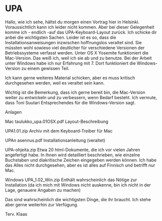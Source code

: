# UPA

Hallo,
wie ich sehe, hältst du morgen einen Vortrag hier in Helsinki. Voraussichtlich kann ich leider nicht kommen. Aber bei dieser Gelegenheit komme ich - endlich -auf das UPA-Keyboard-Layout zurück.
Ich schicke dir anbei die wichtigsten Sachen. Leider ist es so, dass die Installationsanweisungen inzwischen hoffnungslos veraltet sind. Sie müssten wohl sowieso viel deutlicher für verschiedene Versionen der Betriebssysteme verfasst werden. Unter OS X Yosemite funktioniert die Mac-Version. Das weiß ich, weil ich sie ab und zu benutze. Bei der Arbeit unter Windows habe ich nur Erfahrung mit 7. Dort funktioniert die Windows-Version zu einem gewissen Teil.
 
Ich kann gerne weiteres Material schicken, aber es muss kritisch durchgesehen werden, weil es veraltet sein kann.
 
Wichtig ist die Bemerkung, dass ich gerne bereit bin, die Mac-Version weiter zu entwickeln und zu verbessern, wenn Bedarf besteht. Ich vermute, dass Toni Suutari Entsprechendes für die Windows-Version sagt.
 
 
Anlagen
 
Mac
taulukko_upa.01OSX.pdf
Layout-Beschreibung
 
UPA1.01.zip
Archiv mit dem Keyboard-Treiber für Mac
 
UPAn asennus.pdf
Installationsanleitung (veraltet)
 
UPA-ohjeita.zip
Etwa 20 html-Dokumente, die ich vor vielen Jahren angefertigt habe. In ihnen wird detailliert beschrieben, wie einzelne Buchstaben und diakritische Zeichen eingegeben werden können. Ich habe das Alles nicht durchgesehen, aber es ist alles auf Finnisch und betrifft nur Mac.
 
Windows
UPA_1.02_Win.zip
Enthält wahrscheinlich das Nötige zur Installation (da ich mich mit Windows nicht auskenne, bin ich nicht in der Lage, genauere Angaben zu machen)
 
 
Das sind wahrscheinlich die wichtigsten Dinge, die ihr braucht. Ich stehe aber gerne weiterhin zur Verfügung.
 
Terv. Klaas
 
